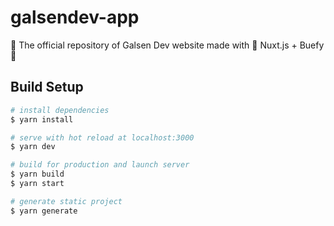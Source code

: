 # galsendev-app

🚀 The official repository of Galsen Dev website made with 💚 Nuxt.js + Buefy 💜

## Build Setup

```bash
# install dependencies
$ yarn install

# serve with hot reload at localhost:3000
$ yarn dev

# build for production and launch server
$ yarn build
$ yarn start

# generate static project
$ yarn generate
```
